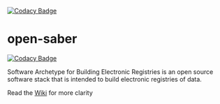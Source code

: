 [![Codacy Badge](https://api.codacy.com/project/badge/Grade/7495686ff46f41b1b52a47e5bf56129f)](https://www.codacy.com/app/steotia/open-saber?utm_source=github.com&amp;utm_medium=referral&amp;utm_content=project-sunbird/open-saber&amp;utm_campaign=Badge_Grade)

# open-saber

[![Codacy Badge](https://api.codacy.com/project/badge/Grade/7f8c1785b178411ab28490fb561dfb98)](https://www.codacy.com/app/steotia/open-saber?utm_source=github.com&utm_medium=referral&utm_content=project-sunbird/open-saber&utm_campaign=badger)

Software Archetype for Building Electronic Registries is an open source software stack that is intended to build electronic registries of data. 

Read the [Wiki](https://github.com/project-sunbird/open-saber/wiki) for more clarity
